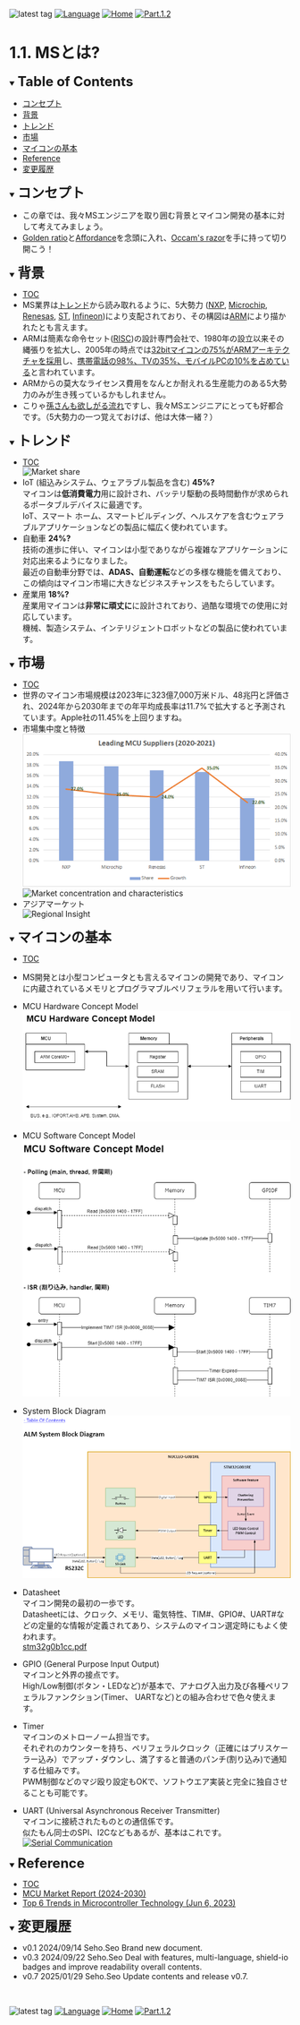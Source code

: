 ![latest tag](https://img.shields.io/github/v/tag/gtuja/CSC_MS.svg?color=brightgreen)
[![Language](https://img.shields.io/badge/%E8%A8%80%E8%AA%9E-English-brightgreen)](https://github.com/gtuja/CSC_MS/blob/main/Part1/1.What%20is%20MS_en.md)
[![Home](https://img.shields.io/badge/Home-Readme-brightgreen)](https://github.com/gtuja/CSC_MS/blob/main/README.md)
[![Part.1.2](https://img.shields.io/badge/Next-Part.1.2-brightgreen)](https://github.com/gtuja/CSC_MS/blob/main/Part1/2.Hello%20MCU.md)

# 1.1. MSとは?

<div id="toc"></div>
<details open>
<summary><font size="5"><b>Table of Contents</b></font></summary>

- [コンセプト](#Concept)
- [背景](#Background)
- [トレンド](#Trends)
- [市場](#Market)
- [マイコンの基本](#Basic_Features)
- [Reference](#Reference)
- [変更履歴](#history)

</details>

<div id="Concept"></div>
<details open>
<summary><font size="5"><b>コンセプト</b></font></summary>

- この章では、我々MSエンジニアを取り囲む背景とマイコン開発の基本に対して考えてみましょう。
- [Golden ratio](https://en.m.wikipedia.org/wiki/Golden_ratio)と[Affordance](https://en.m.wikipedia.org/wiki/Affordance)を念頭に入れ、[Occam's razor](https://en.m.wikipedia.org/wiki/Occam%27s_razor)を手に持って切り開こう！

</details>

<div id="Background"></div>
<details open>
<summary><font size="5"><b>背景</b></font></summary>

- [TOC](#toc)
- MS業界は[トレンド](#Trends)から読み取れるように、5大勢力 ([NXP](https://www.nxp.com/), [Microchip](https://www.microchip.com/), [Renesas](https://www.renesas.com/), [ST](https://www.st.com/content/st_com/en.html), [Infineon](https://www.infineon.com/))により支配されており、その構図は[ARM](https://www.arm.com/)により描かれたとも言えます。
- ARMは簡素な命令セット([RISC](https://en.wikipedia.org/wiki/Reduced_instruction_set_computer))の設計専門会社で、1980年の設立以来その縄張りを拡大し、2005年の時点では[32bitマイコンの75%がARMアーキテクチャを採用](https://ja.wikipedia.org/wiki/ARM%E3%82%A2%E3%83%BC%E3%82%AD%E3%83%86%E3%82%AF%E3%83%81%E3%83%A3)し、[携帯電話の98%、TVの35%、モバイルPCの10%を占めている](https://en.wikipedia.org/wiki/ARM_architecture_family)と言われています。
- ARMからの莫大なライセンス費用をなんとか耐えれる生産能力のある5大勢力のみが生き残っているかもしれません。
- こりゃ[孫さんも欲しがる流れ](https://group.softbank/news/press/20160718)ですし、我々MSエンジニアにとっても好都合です。（5大勢力の一つ覚えておけば、他は大体一緒？）

</details>

<div id="Trends"></div>
<details open>
<summary><font size="5"><b>トレンド</b></font></summary>

- [TOC](#toc)<br>
![Market share](https://www.grandviewresearch.com/static/img/research/global-microcontroller-market.png)
- IoT (組込みシステム、ウェアラブル製品を含む) **45%?**<br>
  マイコンは**低消費電力**用に設計され、バッテリ駆動の長時間動作が求められるポータブルデバイスに最適です。<br>
  IoT、スマート ホーム、スマートビルディング、ヘルスケアを含むウェアラブルアプリケーションなどの製品に幅広く使われています。<br>
- 自動車 **24%?**<br>
  技術の進歩に伴い、マイコンは小型でありながら複雑なアプリケーションに対応出来るようになりました。<br>
  最近の自動車分野では、**ADAS、自動運転**などの多様な機能を備えており、この傾向はマイコン市場に大きなビジネスチャンスをもたらしています。<br>
- 産業用 **18%?**<br>
  産業用マイコンは**非常に頑丈に**に設計されており、過酷な環境での使用に対応しています。<br>
  機械、製造システム、インテリジェントロボットなどの製品に使われています。<br>

</details>

<div id="Market"></div>
<details open>
<summary><font size="5"><b>市場</b></font></summary>

- [TOC](#toc)
- 世界のマイコン市場規模は2023年に323億7,000万米ドル、48兆円と評価され、2024年から2030年までの年平均成長率は11.7%で拡大すると予測されています。Apple社の11.45%を上回りますね。
- 市場集中度と特徴<br>
![Leading MCU suppliers(2021)](https://github.com/gtuja/CSC_MS/blob/main/Resources/README/Leading_MCU_Suppliers_2020_22021.png)<br>
![Market concentration and characteristics](https://www.grandviewresearch.com/static/img/research/microcontroller-market-concentration-characteristics.png)
- アジアマーケット<br>
![Regional Insight](https://www.grandviewresearch.com/static/img/research/microcontroller-market-trends-by-region.png)

</details>

<div id="Basic_Features"></div>
<details open>
<summary><font size="5"><b>マイコンの基本</b></font></summary>

- [TOC](#toc)
- MS開発とは小型コンピュータとも言えるマイコンの開発であり、マイコンに内蔵されているメモリとプログラマブルペリフェラルを用いて行います。
- MCU Hardware Concept Model<br>
![MCU Hardware Concept Model](https://github.com/gtuja/CSC_MS/blob/main/Resources/Part1/Part1_Diagrams-HCD.drawio.png)

- MCU Software Concept Model<br>
![MCU Software Concept Model](https://github.com/gtuja/CSC_MS/blob/main/Resources/Part1/Part1_Diagrams-SCD.drawio.png)

- System Block Diagram<br>
![System Block Diagram](https://github.com/gtuja/CSC_MS/blob/main/Resources/Part2/Part2_ALM_SystemBlockDiagram.drawio.png)

- Datasheet<br>
  マイコン開発の最初の一歩です。<br>
  Datasheetには、クロック、メモリ、電気特性、TIM#、GPIO#、UART#などの定量的な情報が定義されてあり、システムのマイコン選定時にもよく使われます。<br>
  [stm32g0b1cc.pdf](https://www.st.com/resource/en/datasheet/stm32g0b1cc.pdf)<br>
- GPIO (General Purpose Input Output)<br>
  マイコンと外界の接点です。<br>
  High/Low制御(ボタン・LEDなど)が基本で、アナログ入出力及び各種ペリフェラルファンクション(Timer、 UARTなど)との組み合わせで色々使えます。<br>
- Timer <br>
  マイコンのメトローノーム担当です。<br>
  それぞれのカウンターを持ち、ペリフェラルクロック（正確にはプリスケーラー込み）でアップ・ダウンし、満了すると普通のパンチ(割り込み)で通知する仕組みです。<br>
  PWM制御などのマジ殴り設定もOKで、ソフトウエア実装と完全に独自させることも可能です。<br>
- UART (Universal Asynchronous Receiver Transmitter)<br>
  マイコンに接続されたものとの通信係です。<br>
  似たもん同士のSPI、I2Cなどもあるが、基本はこれです。<br>
[![Serial Communication](https://techlabo.ryosan.co.jp/article/Item/CK000229_15.webp)](https://techlabo.ryosan.co.jp/article/23102000_1024.html)

</details>

<div id="Reference"></div>
<details open>
<summary><font size="5"><b>Reference</b></font></summary>

- [TOC](#toc)
- [MCU Market Report (2024-2030)](https://www.grandviewresearch.com/industry-analysis/microcontroller-market)
- [Top 6 Trends in Microcontroller Technology (Jun 6, 2023)](https://octopart.com/pulse/p/top-6-trends-microcontroller-technology)

</details>

<div id="history"></div>
<details open>
<summary><font size="5"><b>変更履歴</b></font></summary> 

- v0.1 2024/09/14 Seho.Seo Brand new document.
- v0.3 2024/09/22 Seho.Seo Deal with features, multi-language, shield-io badges and improve readability overall contents.
- v0.7 2025/01/29 Seho.Seo Update contents and release v0.7.

</details>
<br>

![latest tag](https://img.shields.io/github/v/tag/gtuja/CSC_MS.svg?color=brightgreen)
[![Language](https://img.shields.io/badge/%E8%A8%80%E8%AA%9E-English-brightgreen)](https://github.com/gtuja/CSC_MS/blob/main/Part1/1.What%20is%20MS_en.md)
[![Home](https://img.shields.io/badge/Home-Readme-brightgreen)](https://github.com/gtuja/CSC_MS/blob/main/README.md)
[![Part.1.2](https://img.shields.io/badge/Next-Part.1.2-brightgreen)](https://github.com/gtuja/CSC_MS/blob/main/Part1/2.Hello%20MCU.md)
